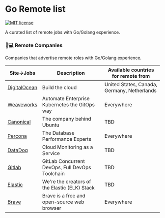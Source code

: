 # Go Remote list

[![MIT license](https://img.shields.io/badge/License-MIT-blue.svg)](https://lbesson.mit-license.org/)

A curated list of remote jobs with Go/Golang experience.

### 🌴💻️ Remote Companies

Companies that advertise remote roles with Go/Golang experience.

| Site->Jobs | Description | Available countries for remote from |
|-------|-----------|------------|
| [DigitalOcean](https://www.digitalocean.com/careers/) | Build the cloud | United States, Canada, Germany, Netherlands |
| [Weaveworks](https://www.weave.works/company/hiring/) | Automate Enterprise Kubernetes the GitOps way | Everywhere |
| [Canonical](https://canonical.com/careers) |The company behind Ubuntu | TBD |
| [Percona](https://www.percona.com/) |The Database Performance Experts | Everywhere |
| [DataDog](https://www.datadoghq.com/) |Cloud Monitoring as a Service | TBD |
| [Gitlab](https://about.gitlab.com/jobs/) |GitLab Concurrent DevOps, Full DevOps Toolchain‎ | TBD |
| [Elastic](https://www.elastic.co/) | We're the creators of the Elastic (ELK) Stack‎ | TBD |
| [Brave](https://brave.com/careers/) | Brave is a free and open-source web browser | Everywhere |
